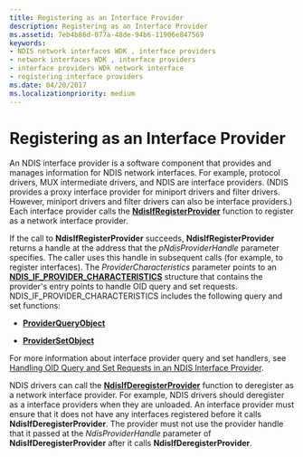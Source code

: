 ```yaml
---
title: Registering as an Interface Provider
description: Registering as an Interface Provider
ms.assetid: 7eb4b86d-077a-48de-94b6-11906e847569
keywords:
- NDIS network interfaces WDK , interface providers
- network interfaces WDK , interface providers
- interface providers WDk network interface
- registering interface providers
ms.date: 04/20/2017
ms.localizationpriority: medium
---
```


# Registering as an Interface Provider





An NDIS interface provider is a software component that provides and manages information for NDIS network interfaces. For example, protocol drivers, MUX intermediate drivers, and NDIS are interface providers. (NDIS provides a proxy interface provider for miniport drivers and filter drivers. However, miniport drivers and filter drivers can also be interface providers.) Each interface provider calls the [**NdisIfRegisterProvider**](/windows-hardware/drivers/ddi/ndis/nf-ndis-ndisifregisterprovider) function to register as a network interface provider.

If the call to **NdisIfRegisterProvider** succeeds, **NdisIfRegisterProvider** returns a handle at the address that the *pNdisProviderHandle* parameter specifies. The caller uses this handle in subsequent calls (for example, to register interfaces). The *ProviderCharacteristics* parameter points to an [**NDIS\_IF\_PROVIDER\_CHARACTERISTICS**](/windows-hardware/drivers/ddi/ndis/ns-ndis-_ndis_if_provider_characteristics) structure that contains the provider's entry points to handle OID query and set requests. NDIS\_IF\_PROVIDER\_CHARACTERISTICS includes the following query and set functions:

-   [**ProviderQueryObject**](/windows-hardware/drivers/ddi/ndis/nc-ndis-if_query_object)

-   [**ProviderSetObject**](/windows-hardware/drivers/ddi/ndis/nc-ndis-if_set_object)

For more information about interface provider query and set handlers, see [Handling OID Query and Set Requests in an NDIS Interface Provider](handling-oid-query-and-set-requests-in-an-ndis-interface-provider.md).

NDIS drivers can call the [**NdisIfDeregisterProvider**](/windows-hardware/drivers/ddi/ndis/nf-ndis-ndisifderegisterprovider) function to deregister as a network interface provider. For example, NDIS drivers should deregister as a interface providers when they are unloaded. An interface provider must ensure that it does not have any interfaces registered before it calls **NdisIfDeregisterProvider**. The provider must not use the provider handle that it passed at the *NdisProviderHandle* parameter of **NdisIfDeregisterProvider** after it calls **NdisIfDeregisterProvider**.

 


